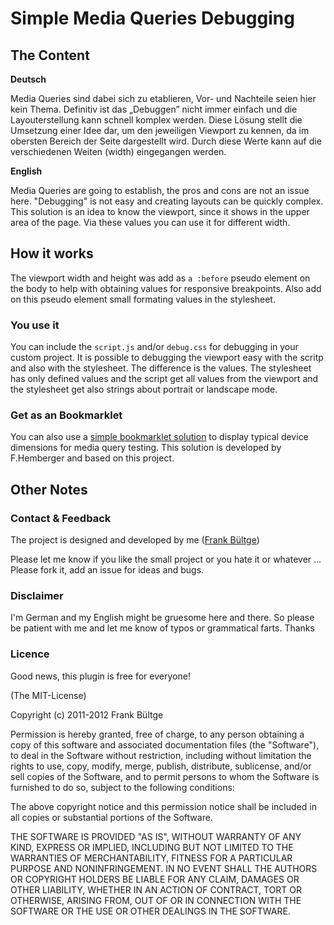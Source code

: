 # Simple Media Queries Debugging

## The Content

**Deutsch**

Media Queries sind dabei sich zu etablieren, Vor- und Nachteile seien hier kein Thema. Definitiv ist das „Debuggen” nicht immer einfach und die Layouterstellung kann schnell komplex werden. Diese Lösung stellt die Umsetzung einer Idee dar, um den jeweiligen Viewport zu kennen, da im obersten Bereich der Seite dargestellt wird. Durch diese Werte kann auf die verschiedenen Weiten (width) eingegangen werden.

**English**

Media Queries are going to establish, the pros and cons are not an issue here. "Debugging" is not easy and creating layouts can be quickly complex. This solution is an idea to know the viewport, since it shows in the upper area of the page. Via these values you can use it for different width.

## How it works
The viewport width and height was add as `a :before` pseudo element on the body to help with obtaining values for responsive breakpoints. Also add on this pseudo element small formating values in the stylesheet.

### You use it
You can include the `script.js` and/or `debug.css` for debugging in your custom project. It is possible to debugging the viewport easy with the scritp and also with the stylesheet. The difference is the values. The stylesheet has only defined values and the script get all values from the viewport and the stylesheet get also strings about portrait or landscape mode.

### Get as an Bookmarklet
You can also use a [simple bookmarklet solution](http://fhemberger.github.com/mediaquery-bookmarklet/) to display typical device dimensions for media query testing. This solution is developed by F.Hemberger and based on this project.

## Other Notes

### Contact & Feedback
The project is designed and developed by me ([Frank Bültge](http://bueltge.de))

Please let me know if you like the small project or you hate it or whatever ... Please fork it, add an issue for ideas and bugs.

### Disclaimer
I'm German and my English might be gruesome here and there. So please be patient with me and let me know of typos or grammatical farts. Thanks

### Licence
Good news, this plugin is free for everyone!

(The MIT-License)

Copyright (c) 2011-2012 Frank Bültge

Permission is hereby granted, free of charge, to any person obtaining a copy of this software and associated documentation files (the "Software"), to deal in the Software without restriction, including without limitation the rights to use, copy, modify, merge, publish, distribute, sublicense, and/or sell copies of the Software, and to permit persons to whom the Software is furnished to do so, subject to the following conditions:

The above copyright notice and this permission notice shall be included in all copies or substantial portions of the Software.

THE SOFTWARE IS PROVIDED "AS IS", WITHOUT WARRANTY OF ANY KIND, EXPRESS OR IMPLIED, INCLUDING BUT NOT LIMITED TO THE WARRANTIES OF MERCHANTABILITY, FITNESS FOR A PARTICULAR PURPOSE AND NONINFRINGEMENT. IN NO EVENT SHALL THE AUTHORS OR COPYRIGHT HOLDERS BE LIABLE FOR ANY CLAIM, DAMAGES OR OTHER LIABILITY, WHETHER IN AN ACTION OF CONTRACT, TORT OR OTHERWISE, ARISING FROM, OUT OF OR IN CONNECTION WITH THE SOFTWARE OR THE USE OR OTHER DEALINGS IN THE SOFTWARE.